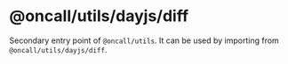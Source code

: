 # @oncall/utils/dayjs/diff

Secondary entry point of `@oncall/utils`. It can be used by importing from `@oncall/utils/dayjs/diff`.
